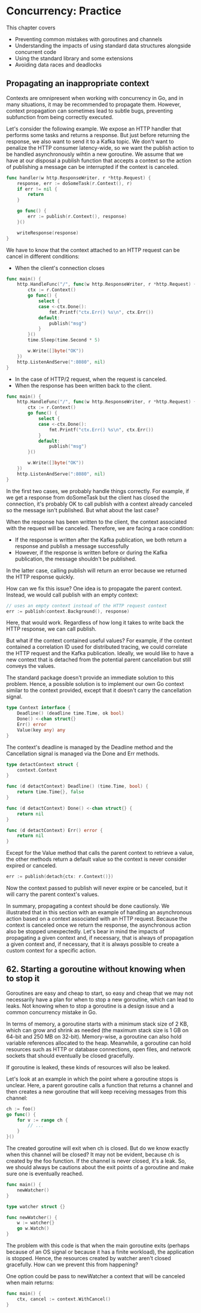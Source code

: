 # Concurrency: Practice

This chapter covers

- Preventing common mistakes with goroutines and channels
- Understanding the impacts of using standard data structures alongside concurrent code
- Using the standard library and some extensions
- Avoiding data races and deadlocks

## Propagating an inappropriate context

Contexts are omnipresent when working with concurrency in Go, and in many situations, it may be recommended to propagate them. However, context  propagation can sometimes lead to subtle bugs, preventing subfunction from being correctly executed.

Let's consider the following example. We expose an HTTP handler that performs some tasks and returns a response. But just before returning the response, we also want to send it to a Kafka topic. We don't want to penalize the HTTP consumer latency-wide, so we want the publish action to be handled asynchronously wihtin a new goroutine. We assume that we have at our disposal a publish function that accepts a context so the action of publishing a message can be interrupted if the context is canceled.

```go
func handler(w http.ResponseWriter, r *http.Request) {
    response, err := doSomeTask(r.Context(), r)
    if err != nil {
        return
    }

    go func() {
        err := publish(r.Context(), response)
    }()

    writeResponse(response)
}
```

We have to know that the context attached to an HTTP request can be cancel in different conditions:

- When the client's connection closes
```go
func main() {
	http.HandleFunc("/", func(w http.ResponseWriter, r *http.Request) {
		ctx := r.Context()
		go func() {
			select {
			case <-ctx.Done():
				fmt.Printf("ctx.Err() %s\n", ctx.Err())
            default:
                publish("msg")
			}
		}()
		time.Sleep(time.Second * 5)

		w.Write([]byte("OK"))
	})
	http.ListenAndServe(":8080", nil)
}
```

- In the case of HTTP/2 request, when the request is canceled.
- When the response has been written back to the client.

```go
func main() {
	http.HandleFunc("/", func(w http.ResponseWriter, r *http.Request) {
		ctx := r.Context()
		go func() {
			select {
			case <-ctx.Done():
				fmt.Printf("ctx.Err() %s\n", ctx.Err())
			}
            default:
                publish("msg")
		}()

		w.Write([]byte("OK"))
	})
	http.ListenAndServe(":8080", nil)
}
```

In the first two cases, we probably handle things correctly. For example, if we get a response from doSomeTask but the client has closed the connection, it's probably OK to call publish with a context already canceled so the message isn't published. But what about the last case?

When the response has been written to the client, the context associated with the request will be canceled. Therefore, we are facing a race condition:

- If the response is written after the Kafka publication, we both return a response and publish a message successfully
- However, if the response is written before or during the Kafka publication, the message shouldn't be published.

In the latter case, calling publish will return an error because we returned the HTTP response quickly.

How can we fix this issue? One idea is to propagate the parent context. Instead, we would call publish with an empty context:

```go
// uses an empty context instead of the HTTP request context
err := publish(context.Background(), response)
```

Here, that would work. Regardless of how long it takes to write back the HTTP response, we can call publish.

But what if the context contained useful values? For example, if the context contained a correlation ID used for distributed tracing, we could correlate the HTTP request and the Kafka publication. Ideally, we would like to have a new context that is detached from the potential parent cancellation but still conveys the values.

The standard package doesn't provide an immediate solution to this problem. Hence, a possible solution is to implement our own Go context similar to the context provided, except that it doesn't carry the cancellation signal.

```go
type Context interface {
    Deadline() (deadline time.Time, ok bool)
    Done() <-chan struct{}
    Err() error
    Value(key any) any
}
```
The context's deadline is managed by the Deadline method and the Cancellation signal is managed via the Done and Err methods. 

```go
type detactContext struct {
	context.Context
}

func (d detactContext) Deadline() (time.Time, bool) {
	return time.Time{}, false
}

func (d detactContext) Done() <-chan struct{} {
	return nil
}

func (d detactContext) Err() error {
	return nil
}
```

Except for the Value method that calls the parent context to retrieve a value, the other methods return a default value so the context is never consider expired or canceled.

```go
err := publish(detach{ctx: r.Context()})
```

Now the context passed to publish will never expire or be canceled, but it will carry the parent context's values.

In summary, propagating a context should be done cautionsly. We illustrated that in this section with an example of handling an asynchronous action based on a context associated with an HTTP request. Because the context is canceled once we return the response, the asynchronous action also be stopped unexpectedly. Let's bear in mind the impacts of propagating a given context and, if necessary, that is always of propagation a given context and, if necessary, that it is always possible to create a custom context for a specific action.

## 62. Starting a goroutine without knowing when to stop it

Goroutines are easy and cheap to start, so easy and cheap that we may not necessarily have a plan for when to stop a new goroutine, which can lead to leaks. Not knowing when to stop a goroutine is a design issue and a common concurrency mistake in Go.

In terms of memory, a goroutine starts with a minimum stack size of 2 KB, which can grow and shrink as needed (the maximum stack size is 1 GB on 64-bit and 250 MB on 32-bit). Memory-wise, a goroutine can also hold variable references allocated to the heap. Meanwhile, a goroutine can hold resources such as HTTP or database connections, open files, and network sockets that should eventually be closed gracefully.

If goroutine is leaked, these kinds of resources will also be leaked.

Let's look at an example in which the point where a goroutine stops is unclear. Here, a parent goroutine calls a function that returns a channel and then creates a new goroutine that will keep receiving messages from this channel:

```go
ch := foo()
go func() {
    for v := range ch {
        // ...
    }
}()
```

The created goroutine will exit when ch is closed. But do we know exactly when this channel will be closed? It may not be evident, because ch is created by the foo function. If the channel is never closed, it's a leak. So, we should always be cautions about the exit points of a goroutine and make sure one is eventually reached.

```go
func main() {
    newWatcher()
}

type watcher struct {} 

func newWatcher() {
    w := watcher{}
    go w.Watch()
}
```

The problem with this code is that when the main goroutine exits (perhaps because of an OS signal or because it has a finite workload), the application is stopped. Hence, the resources created by watcher aren't closed gracefully. How can we prevent this from happening?

One option could be pass to newWatcher a context that will be canceled when main returns:

```go
func main() {
    ctx, cancel := context.WithCancel()
}
```


